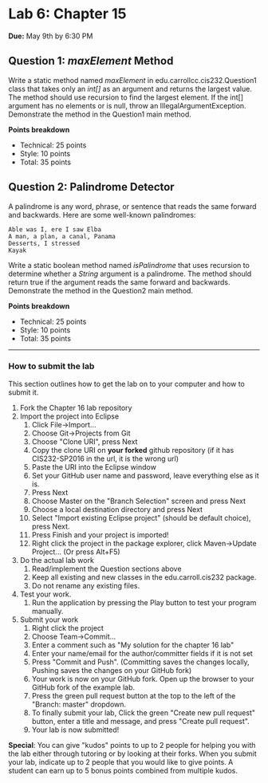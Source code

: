# Lab 6: Chapter 15
**Due:** May 9th by 6:30 PM

## Question 1: _maxElement_ Method

Write a static method named *maxElement* in edu.carrollcc.cis232.Question1 class that takes only an *int[]* as an argument and returns the largest value. The method should use recursion to find the largest element.  If the int[] argument has no elements or is null, throw an IllegalArgumentException.  Demonstrate the method in the Question1 main method.
	
**Points breakdown**

- Technical: 25 points
- Style: 10 points
- Total: 35 points

## Question 2: Palindrome Detector

A palindrome is any word, phrase, or sentence that reads the same forward and backwards. Here are some well-known palindromes:

	Able was I, ere I saw Elba
	A man, a plan, a canal, Panama
	Desserts, I stressed
	Kayak

Write a static boolean method named *isPalindrome* that uses recursion to determine whether a *String* argument is a palindrome. The method should return true if the argument reads the same forward and backwards. Demonstrate the method in the Question2 main method.

	
**Points breakdown**

- Technical: 25 points
- Style: 10 points
- Total: 35 points

----
### How to submit the lab
This section outlines how to get the lab on to your computer and how to submit it.

1. Fork the Chapter 16 lab repository
2. Import the project into Eclipse
    1. Click File->Import...
    2. Choose Git->Projects from Git
    3. Choose "Clone URI", press Next
    4. Copy the clone URI on **your forked** github repository (if it has CIS232-SP2016 in the url, it is the wrong url)
    5. Paste the URI into the Eclipse window
    6. Set your GitHub user name and password, leave everything else as it is.
    7. Press Next
    8. Choose Master on the "Branch Selection" screen and press Next
    9. Choose a local destination directory and press Next
    10. Select "Import existing Eclipse project" (should be default choice), press Next.
    11. Press Finish and your project is imported!
    12. Right click the project in the package explorer, click Maven->Update Project... (Or press Alt+F5)
3. Do the actual lab work
    1. Read/implement the Question sections above
    2. Keep all existing and new classes in the edu.carroll.cis232 package.
    3. Do not rename any existing files.
4. Test your work.
    1. Run the application by pressing the Play button to test your program manually.
5. Submit your work
    1. Right click the project
    2. Choose Team->Commit...
    3. Enter a comment such as "My solution for the chapter 16 lab"
    4. Enter your name/email for the author/committer fields if it is not set
    5. Press "Commit and Push". (Committing saves the changes locally, Pushing saves the changes on your GitHub fork)
    6. Your work is now on your GitHub fork.  Open up the browser to your GitHub fork of the example lab.
    7. Press the green pull request button at the top to the left of the "Branch: master" dropdown.
    8. To finally submit your lab, Click the green "Create new pull request" button, enter a title and message, and press "Create pull request".
    9. Your lab is now submitted!

**Special**: You can give "kudos" points to up to 2 people for helping you with the lab either through tutoring or by looking at their forks.  When you submit your lab, indicate up to 2 people that you would like to give points. A student can earn up to 5 bonus points combined from multiple kudos.

